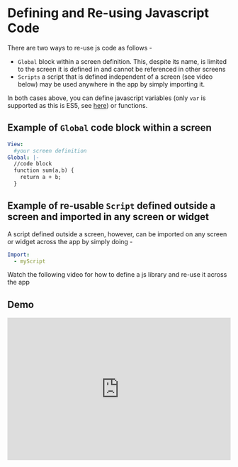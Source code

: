 # Defining and Re-using Javascript Code

There are two ways to re-use js code as follows - 

- `Global` block within a screen definition. This, despite its name, is limited to the screen it is defined in and cannot be referenced in other screens
- `Scripts` a script that is defined independent of a screen (see video below) may be used anywhere in the app by simply importing it. 

In both cases above, you can define javascript variables (only `var` is supported as this is ES5, see [here](README.md)) or functions. 

## Example of `Global` code block within a screen

```yaml
View:
  #your screen definition
Global: |-
  //code block
  function sum(a,b) {
    return a + b;
  }
```

## Example of re-usable `Script` defined outside a screen and imported in any screen or widget
A script defined outside a screen, however, can be imported on any screen or widget across the app by simply doing - 

```yaml
Import:
  - myScript
```
Watch the following video for how to define a js library and re-use it across the app

## Demo

<div style="position: relative; padding-bottom: calc(55.463451394122075% + 41px); height: 0; width: 100%;"><iframe src="https://demo.arcade.software/6YFOTXvqE5kmEs8mJptS?embed&show_copy_link=true" title="Demo" frameborder="0" loading="lazy" webkitallowfullscreen mozallowfullscreen allowfullscreen allow="clipboard-write" style="position: absolute; top: 0; left: 0; width: 100%; height: 100%;color-scheme: light;"></iframe>
